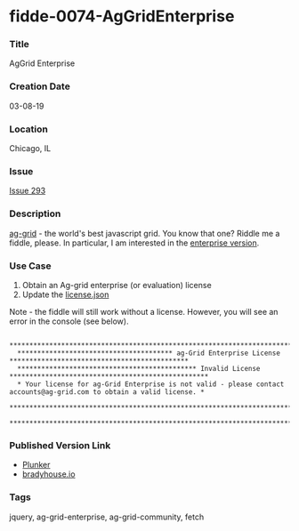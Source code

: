 fidde-0074-AgGridEnterprise
======

### Title

AgGrid Enterprise


### Creation Date

03-08-19


### Location

Chicago, IL


### Issue

[Issue 293](https://github.com/bradyhouse/house/issues/293)


### Description

[ag-grid](https://www.ag-grid.com/) - the world's best javascript grid. You know that one? Riddle me a fiddle, please. 
In particular, I am interested in the [enterprise version](https://www.npmjs.com/package/ag-grid-enterprise).  


### Use Case

1. Obtain an Ag-grid enterprise (or evaluation) license
2. Update the [license.json](license.json)


Note - the fiddle will still work without a license.  However, you will see an error in the console (see below).

      ****************************************************************************************************************
      *************************************** ag-Grid Enterprise License *********************************************
      ********************************************* Invalid License **************************************************
      * Your license for ag-Grid Enterprise is not valid - please contact accounts@ag-grid.com to obtain a valid license. *
      ****************************************************************************************************************
      ****************************************************************************************************************
      
      
### Published Version Link

* [Plunker](http://plnkr.co/SYaLvo)
* [bradyhouse.io](http://bradyhouse.github.io/jquery/fiddle-0074-AgGridEnterprise/index.html)


### Tags

jquery, ag-grid-enterprise, ag-grid-community, fetch
